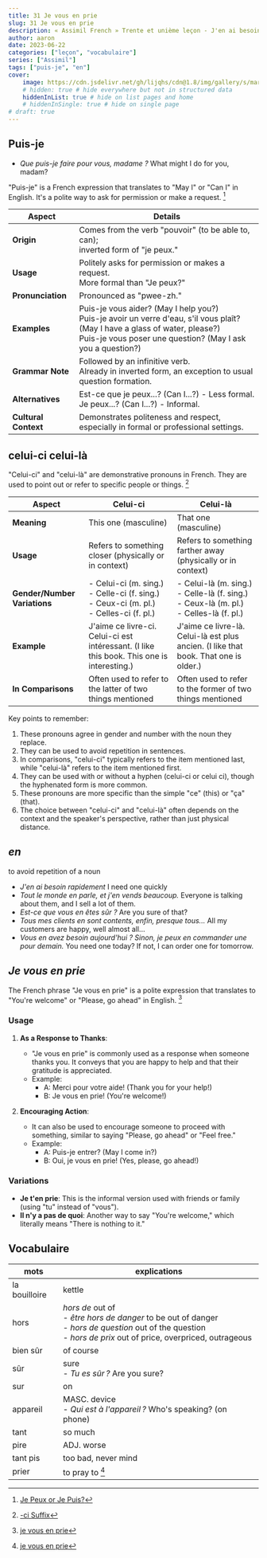 ```yaml
---
title: 31 Je vous en prie
slug: 31 Je vous en prie
description: « Assimil French » Trente et unième leçon - J'en ai besoin rapidement
author: aaron
date: 2023-06-22
categories: ["leçon", "vocabulaire"]
series: ["Assimil"]
tags: ["puis-je", "en"]
cover: 
    image: https://cdn.jsdelivr.net/gh/lijqhs/cdn@1.8/img/gallery/s/markus-spiske-BTKF6G-O8fU-unsplash.jpg
    # hidden: true # hide everywhere but not in structured data
    hiddenInList: true # hide on list pages and home
    # hiddenInSingle: true # hide on single page
# draft: true
---
```


## Puis-je

- *Que puis-je faire pour vous, madame ?* What might I do for you, madam?

"Puis-je" is a French expression that translates to "May I" or "Can I" in English. It's a polite way to ask for permission or make a request. [^1]

| Aspect            | Details                                                                                  |
|-------------------|------------------------------------------------------------------------------------------|
| **Origin**         | Comes from the verb "pouvoir" (to be able to, can); <br> inverted form of "je peux."        |
| **Usage**          | Politely asks for permission or makes a request.<br> More formal than "Je peux?"     |
| **Pronunciation**  | Pronounced as "pwee-zh."                                                                |
| **Examples**       | Puis-je vous aider? (May I help you?)<br> Puis-je avoir un verre d'eau, s'il vous plaît? (May I have a glass of water, please?)<br> Puis-je vous poser une question? (May I ask you a question?) |
| **Grammar Note**   | Followed by an infinitive verb.<br> Already in inverted form, an exception to usual question formation. |
| **Alternatives**   | Est-ce que je peux...? (Can I...?) - Less formal.<br> Je peux...? (Can I...?) - Informal. |
| **Cultural Context** | Demonstrates politeness and respect, especially in formal or professional settings.     |

[^1]: [Je Peux or Je Puis?](https://french.yabla.com/lesson-Je-Peux-or-Je-Puis-1039)

## celui-ci celui-là

"Celui-ci" and "celui-là" are demonstrative pronouns in French. They are used to point out or refer to specific people or things. [^2]

| Aspect | Celui-ci | Celui-là |
|--------|----------|----------|
| **Meaning** | This one (masculine) | That one (masculine) |
| **Usage** | Refers to something closer (physically or in context) | Refers to something farther away (physically or in context) |
| **Gender/Number Variations** | - Celui-ci (m. sing.)<br>- Celle-ci (f. sing.)<br>- Ceux-ci (m. pl.)<br>- Celles-ci (f. pl.) | - Celui-là (m. sing.)<br>- Celle-là (f. sing.)<br>- Ceux-là (m. pl.)<br>- Celles-là (f. pl.) |
| **Example** | J'aime ce livre-ci. Celui-ci est intéressant. (I like this book. This one is interesting.) | J'aime ce livre-là. Celui-là est plus ancien. (I like that book. That one is older.) |
| **In Comparisons** | Often used to refer to the latter of two things mentioned | Often used to refer to the former of two things mentioned |

Key points to remember:

1. These pronouns agree in gender and number with the noun they replace.
2. They can be used to avoid repetition in sentences.
3. In comparisons, "celui-ci" typically refers to the item mentioned last, while "celui-là" refers to the item mentioned first.
4. They can be used with or without a hyphen (celui-ci or celui ci), though the hyphenated form is more common.
5. These pronouns are more specific than the simple "ce" (this) or "ça" (that).
6. The choice between "celui-ci" and "celui-là" often depends on the context and the speaker's perspective, rather than just physical distance.

[^2]: [-ci Suffix](https://www.lawlessfrench.com/vocabulary/suffix-ci/)

## *en*

to avoid repetition of a noun

- *J'en ai besoin rapidement* I need one quickly
- *Tout le monde en parle, et j'en vends beaucoup.* Everyone is talking about them, and I sell a lot of them.
- *Est-ce que vous en êtes sûr ?* Are you sure of that?
- *Tous mes clients en sont contents, enfin, presque tous...* All my customers are happy, well almost all...
- *Vous en avez besoin aujourd'hui ? Sinon, je peux en commander une pour demain.* You need one today? If not, I can order one for tomorrow.

## *Je vous en prie*

The French phrase "Je vous en prie" is a polite expression that translates to "You're welcome" or "Please, go ahead" in English. [^3]

### Usage

1. **As a Response to Thanks**:
   - "Je vous en prie" is commonly used as a response when someone thanks you. It conveys that you are happy to help and that their gratitude is appreciated.
   - Example: 
     - A: Merci pour votre aide! (Thank you for your help!)
     - B: Je vous en prie! (You're welcome!)

2. **Encouraging Action**:
   - It can also be used to encourage someone to proceed with something, similar to saying "Please, go ahead" or "Feel free."
   - Example:
     - A: Puis-je entrer? (May I come in?)
     - B: Oui, je vous en prie! (Yes, please, go ahead!)

### Variations

- **Je t'en prie**: This is the informal version used with friends or family (using "tu" instead of "vous").
- **Il n'y a pas de quoi**: Another way to say "You're welcome," which literally means "There is nothing to it."

## Vocabulaire

| mots | explications |
| ---- | ---- |
| la bouilloire | kettle |
| hors | *hors de* out of <br> - *être hors de danger* to be out of danger <br> - *hors de question* out of the question <br> - *hors de prix* out of price, overpriced, outrageous |
| bien sûr | of course |
| sûr | sure <br> - *Tu es sûr ?* Are you sure? |
| sur | on |
| appareil | MASC. device <br>- *Qui est à l'appareil ?* Who's speaking? (on phone) |
| tant | so much |
| pire | ADJ. worse |
| tant pis | too bad, never mind |
| prier | to pray to [^3] |

[^3]: [je vous en prie](https://www.collinsdictionary.com/dictionary/french-english/prier)